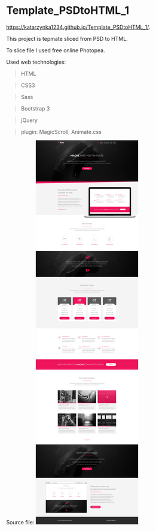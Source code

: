 # Template_PSDtoHTML_1

https://katarzynka1234.github.io/Template_PSDtoHTML_1/.

This project is tepmate sliced from PSD to HTML.

To slice file I used free online Photopea.

Used web technologies:
> HTML 

> CSS3

> Sass

> Bootstrap 3

> jQuery 

> plugin: MagicScroll, Animate.css 

Source file: 
![](https://github.com/katarzynka1234/Template_PSDtoHTML_1/blob/master/images/source/project-02-FE-dodatkowe-zadanie-m3v2.png)






